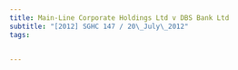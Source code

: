 ```yaml
---
title: Main-Line Corporate Holdings Ltd v DBS Bank Ltd 
subtitle: "[2012] SGHC 147 / 20\_July\_2012"
tags:


---
```


